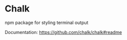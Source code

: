 # Chalk

npm package for styling terminal output



Documentation: https://github.com/chalk/chalk#readme